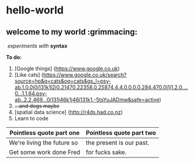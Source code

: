 # hello-world
## welcome to my world :grimmacing:
  *experiments with* **syntax**
  
__To do:__

1. [Google things] (https://www.google.co.uk)
1. [Like cats] 
  (https://www.google.co.uk/search?source=hp&q=cats&oq=cats&gs_l=psy-ab.1.0.0j0i131k1l2j0.21470.22358.0.25874.4.4.0.0.0.0.284.470.0j1j1.2.0....0...1.1.64.psy-ab..2.2.469...0i131i46k1j46i131k1.-5tsYuJADmw&safe=active)
1. ~~...and dogs maybe~~
1. [spatial data science] 
(http://r4ds.had.co.nz)
1. Learn to code
 
 Pointless quote part one | Pointless quote part two
 -------------------------|-------------------------
 We're living the future so | the present is our past.
 Get some work done Fred | for fucks sake.
